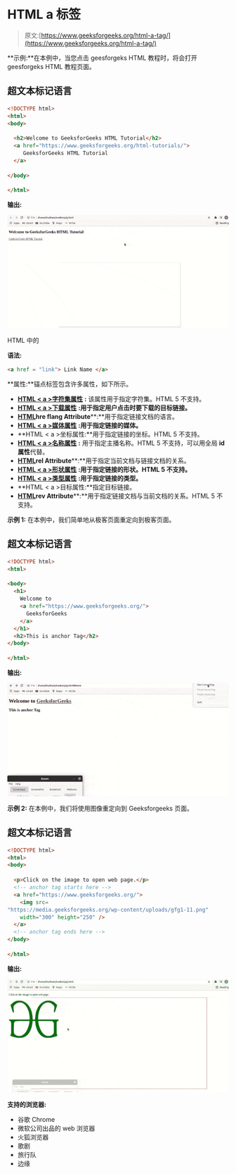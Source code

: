 # HTML a 标签

> 原文:[https://www.geeksforgeeks.org/html-a-tag/](https://www.geeksforgeeks.org/html-a-tag/)

**示例:**在本例中，当您点击 geesforgeks HTML 教程时，将会打开 geesforgeks HTML 教程页面。

## 超文本标记语言

```html
<!DOCTYPE html>
<html>
<body>

  <h2>Welcome to GeeksforGeeks HTML Tutorial</h2>
  <a href="https://www.geeksforgeeks.org/html-tutorials/">
     GeeksforGeeks HTML Tutorial
  </a>

</body>

</html>
```

**输出:**

![](img/4623335e1e431a532449430bf131306e.png)

HTML 中的

**语法:**

```html
<a href = "link"> Link Name </a>
```

**属性:**锚点标签包含许多属性，如下所示。

*   [**HTML < a >字符集属性**](https://www.geeksforgeeks.org/html-a-charset-attribute/) **:** 该属性用于指定字符集。HTML 5 不支持。
*   [**HTML < a >下载属性**](https://www.geeksforgeeks.org/html-a-download-attribute/#:~:text=The%20download%20attribute%20is%20used,name%20of%20the%20downloaded%20file.) **:用于指定用户点击时要下载的目标链接。**
*   [**HTML<a>hre flang Attribute**](https://www.geeksforgeeks.org/html-a-hreflang-attribute/)**:**用于指定链接文档的语言。
*   [**HTML < a >媒体属性**](https://www.geeksforgeeks.org/html-a-media-attribute/) **:用于指定链接的媒体。**
*   **HTML < a >坐标属性:**用于指定链接的坐标。HTML 5 不支持。
*   [**HTML < a >名称属性**](https://www.geeksforgeeks.org/html-a-name-attribute/) **:** 用于指定主播名称。HTML 5 不支持，可以用全局 **id 属性**代替。
*   [**HTML<a>rel Attribute**](https://www.geeksforgeeks.org/html-a-rel-attribute/)**:**用于指定当前文档与链接文档的关系。
*   [**HTML < a >形状属性**](https://www.geeksforgeeks.org/html-a-shape-attribute/) **:用于指定链接的形状。HTML 5 不支持。**
*   [**HTML < a >类型属性**](https://www.geeksforgeeks.org/html-a-type-attribute/) **:用于指定链接的类型。**
*   **HTML < a >目标属性:**指定目标链接。
*   [**HTML<a>rev Attribute**](https://www.geeksforgeeks.org/html-a-rev-attribute/)**:**用于指定链接文档与当前文档的关系。HTML 5 不支持。

**示例 1:** 在本例中，我们简单地从极客页面重定向到极客页面。

## 超文本标记语言

```html
<!DOCTYPE html>
<html>

<body>
  <h1>
    Welcome to
    <a href="https://www.geeksforgeeks.org/">
      GeeksforGeeks
    </a>
  </h1>
  <h2>This is anchor Tag</h2>
</body>

</html>
```

**输出:**

![](img/a93dc39c5cb5182d5b8951ece06e4cb9.png)

**示例 2:** 在本例中，我们将使用图像重定向到 Geeksforgeeks 页面。

## 超文本标记语言

```html
<!DOCTYPE html>
<html>
<body>

  <p>Click on the image to open web page.</p>
  <!-- anchor tag starts here -->
  <a href="https://www.geeksforgeeks.org/">
    <img src=
"https://media.geeksforgeeks.org/wp-content/uploads/gfg1-11.png" 
    width="300" height="250" />
  </a>
  <!-- anchor tag ends here -->
</body>

</html>
```

**输出:**

![](img/a501643ea73e49839558af881876c951.png)

**支持的浏览器:**

*   谷歌 Chrome
*   微软公司出品的 web 浏览器
*   火狐浏览器
*   歌剧
*   旅行队
*   边缘